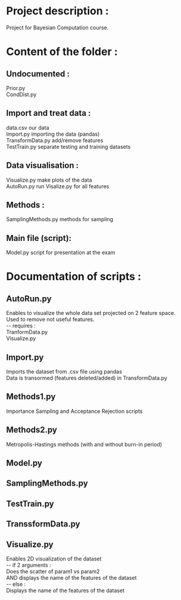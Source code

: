 # Project description : 
Project for Bayesian Computation course. 



# Content of the folder : 
## Undocumented : 
Prior.py  
CondDist.py   

## Import and treat data : 
data.csv 				our data  
Import.py 				importing the data (pandas)  
TransformData.py			add/remove features  
TestTrain.py 				separate testing and training datasets  

## Data visualisation : 
Visualize.py 				make plots of the data  
AutoRun.py 				run Visalize.py for all features 

## Methods : 
SamplingMethods.py 			methods for sampling  

## Main file (script): 
Model.py				script for presentation at the exam  



# Documentation of scripts :

## AutoRun.py
Enables to visualize the whole data set projected on 2 feature space.  
Used to remove not useful features.  
-- requires :  
	TranformData.py  
	Visualize.py  

## Import.py 
Imports the dataset from .csv file using pandas  
Data is transormed (features deleted/added) in TransformData.py  

## Methods1.py
Importance Sampling and Acceptance Rejection scripts  

## Methods2.py 
Metropolis-Hastings methods (with and without burn-in period)  

## Model.py 
## SamplingMethods.py
## TestTrain.py
## TranssformData.py

## Visualize.py 
Enables 2D visualization of the dataset  
-- if 2 arguments :  
	Does the scatter of param1 vs param2  
	AND displays the name of the features of the dataset  
-- else :  
	Displays the name of the features of the dataset  


